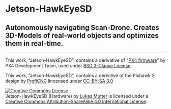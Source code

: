 # Jetson-HawkEyeSD
## Autonomously navigating Scan-Drone. Creates 3D-Models of real-world objects and optimizes them in real-time.

***
This work, "Jetson-HawkEyeSD", contains a derivative of "<a href="https://github.com/PX4/Firmware/blob/master/LICENSE">PX4 firmware</a>" by PX4 Development Team, used under <a href="https://github.com/PX4/Firmware">BSD 3-Clause License</a>.

This work, "Jetson-HawkEyeSD", contains a derivitive of the Pixhawk 2 design by <a href="http://proficnc.com">ProfiCNC</a> lincensed under <a href="http://creativecommons.org/licenses/by-sa/3.0/">CC-BY-SA 3.0</a>

<a rel="license" href="http://creativecommons.org/licenses/by-sa/4.0/"><img alt="Creative Commons License" style="border-width:0" src="https://i.creativecommons.org/l/by-sa/4.0/88x31.png" /></a><br /><span xmlns:dct="http://purl.org/dc/terms/" property="dct:title">Jetson-HawkEyeSD</span> (Hardware) by <a xmlns:cc="http://creativecommons.org/ns#" href="https://github.com/FinestArcadeArt/Jetson-HawkEyeSD" property="cc:attributionName" rel="cc:attributionURL">Lukas Mutter</a> is licensed under a <a rel="license" href="http://creativecommons.org/licenses/by-sa/4.0/">Creative Commons Attribution-ShareAlike 4.0 International License</a>.
